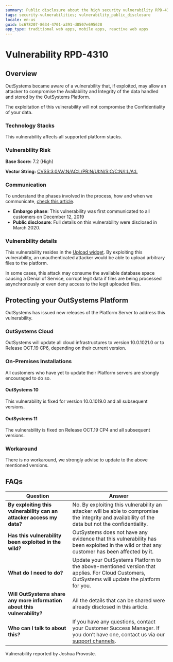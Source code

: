 ```yaml
---
summary: Public disclosure about the high security vulnerability RPD-4310
tags: security-vulnerabilities; vulnerability_public_disclosure
locale: en-us
guid: bc678207-8634-4701-a391-d8507e695628
app_type: traditional web apps, mobile apps, reactive web apps
---
```



# Vulnerability RPD-4310

## Overview

OutSystems became aware of a vulnerability that, if exploited, may allow an attacker to compromise the Availability and Integrity of the data handled and stored by the OutSystems Platform.

The exploitation of this vulnerability will not compromise the Confidentiality of your data.

### Technology Stacks

This vulnerability affects all supported platform stacks.

### Vulnerability Risk

**Base Score:** 7.2 (High)

**Vector String:** [CVSS:3.0/AV:N/AC:L/PR:N/UI:N/S:C/C:N/I:L/A:L](https://www.first.org/cvss/calculator/3.0#CVSS:3.0/AV:N/AC:L/PR:N/UI:N/S:C/C:N/I:L/A:L)

### Communication
To understand the phases involved in the process, how and when we communicate, [check this article](https://success.outsystems.com/Support/Security/Vulnerabilities).

   * **Embargo phase**: This vulnerability was first communicated to all customers on December 12, 2019
   * **Public disclosure**: Full details on this vulnerability were disclosed in March 2020.

### Vulnerability details

This vulnerability resides in the [Upload widget](https://success.outsystems.com/Documentation/11/Reference/OutSystems_Language/Traditional_Web/Web_Interfaces/Designing_Screens/Upload_Widget). By exploiting this vulnerability, an unauthenticated attacker would be able to upload arbitrary files to the platform.

In some cases, this attack may consume the available database space causing a Denial of Service, corrupt legit data if files are being processed asynchronously or even deny access to the legit uploaded files.

## Protecting your OutSystems Platform

OutSystems has issued new releases of the Platform Server to address this vulnerability.

### OutSystems Cloud

OutSystems will update all cloud infrastructures to version 10.0.1021.0 or to Release OCT.19 CP6, depending on their current version.

### On-Premises Installations
All customers who have yet to update their Platform servers are strongly encouraged to do so.

#### OutSystems 10

This vulnerability is fixed for version 10.0.1019.0 and all subsequent versions.

#### OutSystems 11

The vulnerability is fixed on Release OCT.19 CP4 and all subsequent versions.

### Workaround

There is no workaround, we strongly advise to update to the above mentioned versions.


## FAQs

| Question         | Answer                                             |
|--------------------------------------------------------------------------|---------------------------------------------------------------------------------------------------------------------------------------------------------------------|
| **By exploiting this vulnerability can an attacker access my data?**         | No. By exploiting this vulnerability an attacker will be able to compromise the integrity and availability of the data but not the confidentiality.
| **Has this vulnerability been exploited in the wild?**                   | OutSystems does not have any evidence that this vulnerability has been exploited in the wild or that any customer has been affected by it.                          |
| **What do I need to do?**                                                | Update your OutSystems Platform to the above-mentioned version that applies. For Cloud Customers, OutSystems will update the platform for you.            |
| **Will OutSystems share any more information about this vulnerability?** | All the details that can be shared were already disclosed in this article.                                                                  |
| **Who can I talk to about this?**                                        | If you have any questions, contact your Customer Success Manager. If you don’t have one, contact us via our [support channels](https://success.outsystems.com/Support/Enterprise_Customers/OutSystems_Support/01_Contact_OutSystems_technical_support#Contact_Channels). |


<div class="info" markdown="1">
Vulnerability reported by Joshua Provoste.
</div>

